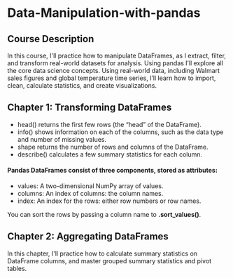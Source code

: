 # Data-Manipulation-with-pandas

## Course Description
In this course, I'll practice how to manipulate DataFrames, as I extract, filter, and transform real-world datasets for analysis. Using pandas I’ll explore all the core data science concepts. Using real-world data, including Walmart sales figures and global temperature time series, I’ll learn how to import, clean, calculate statistics, and create visualizations.

## Chapter 1: Transforming DataFrames
- head() returns the first few rows (the “head” of the DataFrame).
- info() shows information on each of the columns, such as the data type and number of missing values.
- shape returns the number of rows and columns of the DataFrame.
- describe() calculates a few summary statistics for each column.
#### Pandas DataFrames consist of three components, stored as attributes:
- values: A two-dimensional NumPy array of values.
- columns: An index of columns: the column names.
- index: An index for the rows: either row numbers or row names.

You can sort the rows by passing a column name to **.sort_values()**.


## Chapter 2: Aggregating DataFrames
In this chapter, I'll practice how to calculate summary statistics on DataFrame columns, and master grouped summary statistics and pivot tables.
